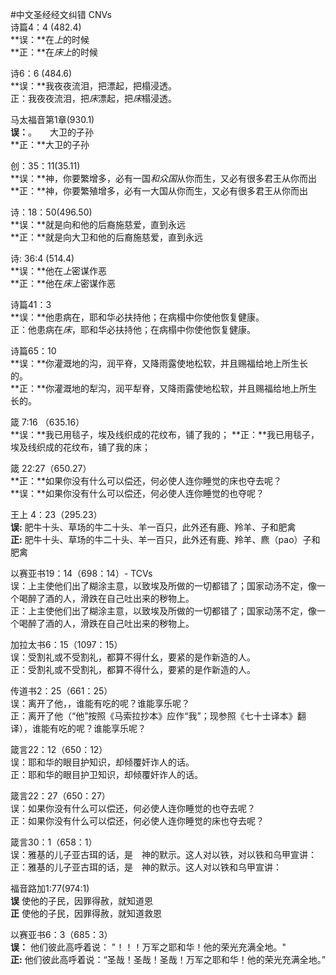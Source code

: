 #中文圣经经文纠错
CNVs  
诗篇4：4 (482.4)  
**误：**在*上*的时候   
**正：**在*床上*的时候


诗6：6 (484.6)  
**误：**我夜夜流泪，把漂起，把榻浸透。    
正：我夜夜流泪，把*床*漂起，把*床*榻浸透。

马太福音第1章(930.1)  
**误：**。　　大卫的子孙  
**正：**大卫的子孙

创：35：11(35.11)   
**误：**神，你要繁增多，必有一国*和众国*从你而生，又必有很多君王从你而出    
**正：**神，你要繁殖增多，必有一大国从你而生，又必有很多君王从你而出

诗：18：50(496.50)  
**误：**就是向和他的后裔施慈爱，直到永远   
**正：**就是向大卫和他的后裔施慈爱，直到永远


诗: 36:4 (514.4)   
**误：**他在*上*密谋作恶    
**正：**他在*床上*密谋作恶   

诗篇41：3  
**误：**他患病在，耶和华必扶持他；在病榻中你使他恢复健康。  
正：他患病在*床*，耶和华必扶持他；在病榻中你使他恢复健康。

诗篇65：10  
**误：**你灌溉地的沟，润平脊，又降雨露使地松软，并且赐福给地上所生长的。  
**正：**你灌溉地的犁沟，润平犁脊，又降雨露使地松软，并且赐福给地上所生长的。

箴 7:16 （635.16）   
**误：**我已用毯子，埃及线织成的花纹布，铺了我的；
**正：**我已用毯子，埃及线织成的花纹布，铺了我的床；  

箴 22:27（650.27）  
**正：**如果你没有什么可以偿还，何必使人连你睡觉的床也夺去呢？  
**误：**如果你没有什么可以偿还，何必使人连你睡觉的也夺呢？

王上 4：23（295.23）  
**误:** 肥牛十头、草场的牛二十头、羊一百只，此外还有鹿、羚羊、子和肥禽  
**正:** 肥牛十头、草场的牛二十头、羊一百只，此外还有鹿、羚羊、麃（pao）子和肥禽  

以赛亚书19：14（698：14）- TCVs   
误：上主使他们出了糊涂主意，以致埃及所做的一切都错了；国家动汤不定，像一个喝醉了酒的人，滑跌在自己吐出来的秽物上。  
正：上主使他们出了糊涂主意，以致埃及所做的一切都错了；国家动荡不定，像一个喝醉了酒的人，滑跌在自己吐出来的秽物上。  

加拉太书6：15（1097：15）  
误：受割礼或不受割礼，都算不得什幺，要紧的是作新造的人。  
正：受割礼或不受割礼，都算不得什么，要紧的是作新造的人。  

传道书2：25（661：25）  
误：离开了他，，谁能有吃的呢？谁能享乐呢？  
正：离开了他（“他”按照《马索拉抄本》应作“我”；现参照《七十士译本》翻译），谁能有吃的呢？谁能享乐呢？   

箴言22：12（650：12）  
误：耶和华的眼目护知识，却倾覆奸诈人的话。  
正：耶和华的眼目护卫知识，却倾覆奸诈人的话。  

箴言22：27（650：27）  
误：如果你没有什么可以偿还，何必使人连你睡觉的也夺去呢？  
正：如果你没有什么可以偿还，何必使人连你睡觉的床也夺去呢？  

箴言30：1（658：1）  
误：雅基的儿子亚古珥的话，是　神的默示。这人对以铁，对以铁和乌甲宣讲：  
正：雅基的儿子亚古珥的话，是　神的默示。这人对以铁和乌甲宣讲：  

福音路加1:77(974:1)    
**误**  使他的子民，因罪得赦，就知道恩    
**正**   使他的子民，因罪得赦，就知道救恩 


以赛亚书6：3（685：3）  
**误：** 他们彼此高呼着说： "！！！万军之耶和华！他的荣光充满全地。"  
**正:** 他们彼此高呼着说：“圣哉！圣哉！圣哉！万军之耶和华！他的荣光充满全地。”  
